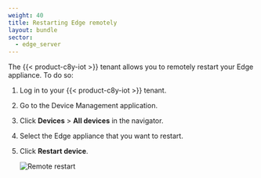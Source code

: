 ```yaml
---
weight: 40
title: Restarting Edge remotely
layout: bundle
sector:
  - edge_server
---
```


The {{< product-c8y-iot >}} tenant allows you to remotely restart your Edge appliance. To do so:

1. Log in to your {{< product-c8y-iot >}} tenant.

2. Go to the Device Management application.

3. Click **Devices** > **All devices** in the navigator.

4. Select the Edge appliance that you want to restart.

5. Click **Restart device**.

   <img src="/images/edge/edge-remote-restart.png" alt="Remote restart" style="max-width: 100%">
